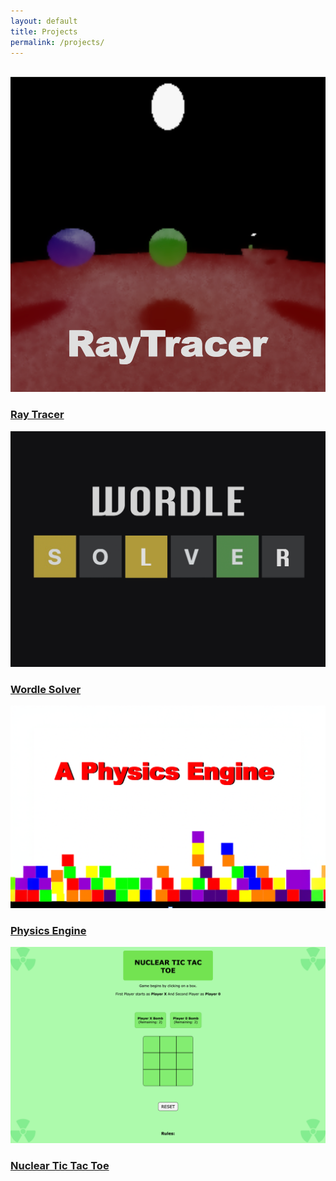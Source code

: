 ```yaml
---
layout: default
title: Projects
permalink: /projects/
---
```


<br>
<div class="project-grid">
  <div class="project-card">
    <a href="/assets/CPURay-tracer/index.html">
      <img src="/assets/images/RaytracerThumb.png" alt="Raytracer Preview">
      <h3>Ray Tracer</h3>
    </a>
  </div>

  <div class="project-card">
    <a href="/assets/Wordle-Solver/index.html">
      <img src="/assets/images/Wordle-Solver-THUMB.png" alt="Wordle Solver Preview">
      <h3>Wordle Solver</h3>
    </a>
  </div>

  <div class="project-card">
    <a href="/assets/Physics-Engine/index.html">
      <img src="/assets/images/physics-engine-thumb.png" alt="Physics Engine Preview">
      <h3>Physics Engine</h3>
    </a>
  </div>
  
  <div class="project-card">
    <a href="/assets/Nuclear-Tic-Tac-Toe/index.html">
      <img src="/assets/images/nuclear-tic-tac-toe.png" alt="Nuclear Tic Tac Toe Preview">
      <h3>Nuclear Tic Tac Toe</h3>
    </a>
  </div>
</div>
